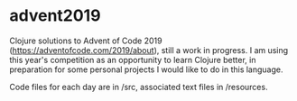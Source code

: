 # advent2019

Clojure solutions to Advent of Code 2019 (https://adventofcode.com/2019/about), still a work in progress. I am using this year's competition as an opportunity to learn Clojure better, in preparation for some personal projects I would like to do in this language.

Code files for each day are in /src, associated text files in /resources.
